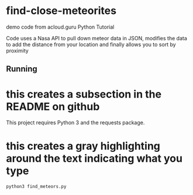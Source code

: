 # find-close-meteorites
demo code from acloud.guru Python Tutorial

Code uses a Nasa API to pull down meteor data in JSON, modifies the data to add the distance from your location and finally allows you to sort by proximity 

## Running
# this creates a subsection in the README on github

This project requires Python 3 and the requests package.

# this creates a gray highlighting around the text indicating what you type
`python3 find_meteors.py`

